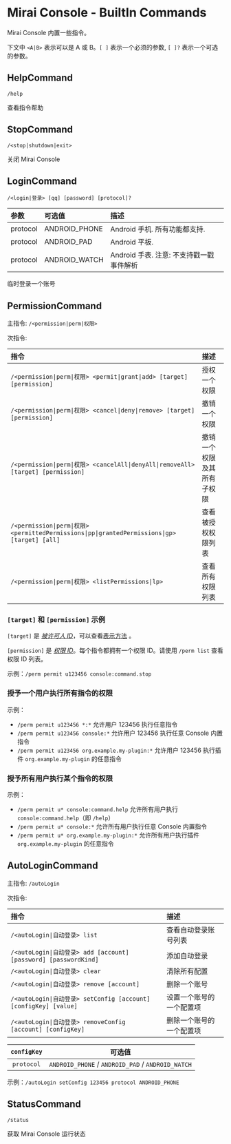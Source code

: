 # Mirai Console - BuiltIn Commands

Mirai Console 内置一些指令。

下文中 `<A|B>` 表示可以是 A 或 B。`[ ]` 表示一个必须的参数, `[ ]?` 表示一个可选的参数。

## HelpCommand

`/help`

查看指令帮助

## StopCommand

`/<stop|shutdown|exit>`

关闭 Mirai Console

## LoginCommand

`/<login|登录> [qq] [password] [protocol]?`

| 参数        | 可选值          | 描述                                                                  |
|:----       | :----           | :-------------------------------------------------------------------  |
| protocol   | ANDROID_PHONE   | Android 手机.  所有功能都支持.                                         |
| protocol   | ANDROID_PAD     | Android 平板.                                                       |
| protocol   | ANDROID_WATCH   | Android 手表.  注意: 不支持戳一戳事件解析                                 |


临时登录一个账号

## PermissionCommand

主指令: `/<permission|perm|权限>`

次指令:

| 指令                                                                                         | 描述                   |
|:--------------------------------------------------------------------------------------------|:----------------------|
| `/<permission\|perm\|权限> <permit\|grant\|add> [target] [permission]`                        | 授权一个权限            |
| `/<permission\|perm\|权限> <cancel\|deny\|remove> [target] [permission]`                      | 撤销一个权限            |
| `/<permission\|perm\|权限> <cancelAll\|denyAll\|removeAll> [target] [permission]`             | 撤销一个权限及其所有子权限 |
| `/<permission\|perm\|权限> <permittedPermissions\|pp\|grantedPermissions\|gp> [target] [all]` | 查看被授权权限列表       |
| `/<permission\|perm\|权限> <listPermissions\|lp>`                                             | 查看所有权限列表         |

### `[target]` 和 `[permission]` 示例

`[target]` 是 [*被许可人 ID*](Permissions.md#被许可人-id)，可以查看[表示方法](Permissions.md#字符串表示) 。

`[permission]` 是 [*权限 ID*](Permissions.md#权限-id)。每个指令都拥有一个权限 ID。请使用 `/perm list` 查看权限 ID 列表。

示例：`/perm permit u123456 console:command.stop`

### 授予一个用户执行所有指令的权限

示例：
- `/perm permit u123456 *:*` 允许用户 123456 执行任意指令
- `/perm permit u123456 console:*` 允许用户 123456 执行任意 Console 内置指令
- `/perm permit u123456 org.example.my-plugin:*` 允许用户 123456 执行插件 `org.example.my-plugin` 的任意指令

### 授予所有用户执行某个指令的权限

示例：
- `/perm permit u* console:command.help` 允许所有用户执行 `console:command.help`（即 `/help`）
- `/perm permit u* console:*` 允许所有用户执行任意 Console 内置指令
- `/perm permit u* org.example.my-plugin:*` 允许所有用户执行插件 `org.example.my-plugin` 的任意指令

## AutoLoginCommand

主指令: `/autoLogin`

次指令:

| 指令                                                           | 描述                 |
|:--------------------------------------------------------------|:---------------------|
| `/<autoLogin\|自动登录> list`                                    | 查看自动登录账号列表    |
| `/<autoLogin\|自动登录> add [account] [password] [passwordKind]` | 添加自动登录           |
| `/<autoLogin\|自动登录> clear`                                   | 清除所有配置           |
| `/<autoLogin\|自动登录> remove [account]`                        | 删除一个账号           |
| `/<autoLogin\|自动登录> setConfig [account] [configKey] [value]` | 设置一个账号的一个配置项 |
| `/<autoLogin\|自动登录> removeConfig [account] [configKey]`      | 删除一个账号的一个配置项 |


| `configKey` |                       可选值                       |
|:-----------:|:-------------------------------------------------:|
| `protocol`  | `ANDROID_PHONE` / `ANDROID_PAD` / `ANDROID_WATCH` |

示例：`/autoLogin setConfig 123456 protocol ANDROID_PHONE`

## StatusCommand

`/status`

获取 Mirai Console 运行状态
